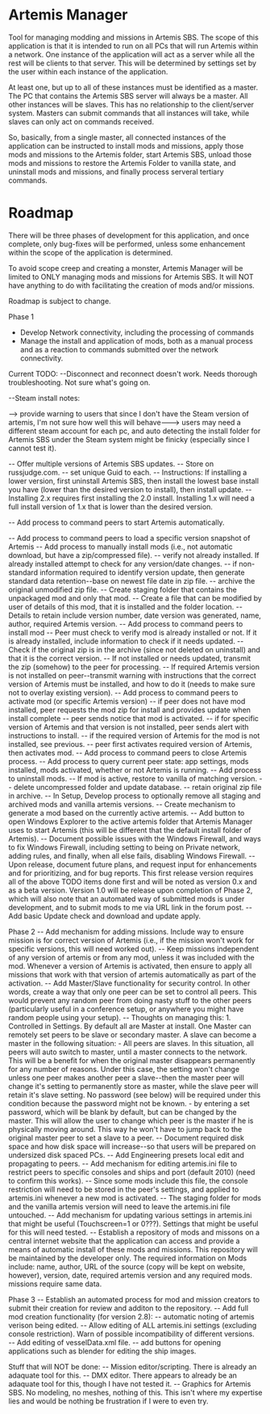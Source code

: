 # Artemis Manager
Tool for managing modding and missions in Artemis SBS.  The scope of this application is that it is intended to run on all PCs that will run Artemis within a network.  One instance of the
application will act as a server while all the rest will be clients to that server.  This will be determined by settings set by the user within each instance of the application.

At least one, but up to all of these instances must be identified as a master.  The PC that contains the Artemis SBS server will always be a master.  All other instances will be slaves.  This has
no relationship to the client/server system.  Masters can submit commands that all instances will take, while slaves can only act on commands received.

So, basically, from a single master, all connected instances of the application can be instructed to install mods and missions, apply those mods and missions to the Artemis folder, start Artemis SBS,
unload those mods and missions to restore the Artemis Folder to vanilla state, and uninstall mods and missions, and finally process serveral tertiary commands.

# Roadmap
There will be three phases of development for this application, and once complete, only bug-fixes will be performed, unless some enhancement within the scope of the application is determined.

To avoid scope creep and creating a monster, Artemis Manager will be limited to ONLY managing mods and missions for Artemis SBS.  It will NOT have anything to do with facilitating the creation
of mods and/or missions.

Roadmap is subject to change.

Phase 1
- Develop Network connectivity, including the processing of commands
- Manage the install and application of mods, both as a manual process and as a reaction to commands submitted over the network connectivity.

Current TODO:
--Disconnect and reconnect doesn't work.  Needs thorough troubleshooting.  Not sure what's going on.

--Steam install notes:


--> provide warning to users that since I don't have the Steam version of artemis, I'm not sure how well this will behave---> users may need a different steam account for each pc,
	and auto detecting the install folder for Artemis SBS under the Steam system might be finicky (especially since I cannot test it).

-- Offer multiple versions of Artemis SBS updates.
	-- Store on russjudge.com.
	-- set unique Guid to each.
	-- Instructions: If installing a lower version, first uninstall Artemis SBS, then install the lowest base install you have (lower than the desired version to install), then install update.
	--    Installing 2.x requires first installing the 2.0 install.  Installing 1.x will need a full install version of 1.x that is lower than the desired version.

-- Add process to command peers to start Artemis automatically.

-- Add process to command peers to load a specific version snapshot of Artemis
-- Add process to manually install mods (i.e., not automatic download, but have a zip/compressed file).
	-- verify not already installed.  If already installed attempt to check for any version/date changes.
		-- if non-standard information required to identify version update, then generate standard data retention--base on newest file date in zip file.
	-- archive the original unmodified zip file.
	-- Create staging folder that contains the unpackaged mod and only that mod.
	-- Create a file that can be modified by user of details of this mod, that it is installed and the folder location.
	-- Details to retain include version number, date version was generated, name, author, required Artemis version.
-- Add process to command peers to install mod
	-- Peer must check to verify mod is already installed or not.  If it is already installed, include information to check if it needs updated.
		-- Check if the original zip is in the archive (since not deleted on uninstall) and that it is the correct version.
	-- If not installed or needs updated, transmit the zip (somehow) to the peer for processing.
	-- If required Artemis version is not installed on peer--transmit warning with instructions that the correct version of Artemis must be installed, and how to do it 
		(needs to make sure not to overlay existing version).
-- Add process to command peers to activate mod (or specific Artemis version)
	-- if peer does not have mod installed, peer requests the mod zip for install and provides update when install complete
	-- peer sends notice that mod is activated.
	-- if for specific version of Artemis and that version is not installed, peer sends alert with instructions to install.
	-- if the required version of Artemis for the mod is not installed, see previous.
	-- peer first activates required version of Artemis, then activates mod.
-- Add process to command peers to close Artemis process.
-- Add process to query current peer state: app settings, mods installed, mods activated, whether or not Artemis is running.
-- Add process to uninstall mods.
	-- If mod is active, restore to vanilla of matching version.
	-- delete uncompressed folder and update database.
	-- retain original zip file in archive.
-- In Setup, Develop process to optionally remove all staging and archived mods and vanilla artemis versions.
-- Create mechanism to generate a mod based on the currently active artemis.
-- Add button to open Windows Explorer to the active artemis folder that Artemis Manager uses to start Artemis (this will be different that the default install folder of Artemis).
-- Document possible issues with the Windows Firewall, and ways to fix Windows Firewall, including setting to being on Private network, adding rules, 
	and finally, when all else fails, disabling Windows Firewall.
-- Upon release, document future plans, and request input for enhancements and for prioritizing, and for bug reports.  This first release version requires
	all of the above TODO items done first and will be noted as version 0.x and as a beta version.  Version 1.0 will be release upon completion of Phase 2, which will also
	note that an automated way of submitted mods is under development, and to submit mods to me via URL link in the forum post.
-- Add basic Update check and download and update apply.


Phase 2
-- Add mechanism for adding missions.  Include way to ensure mission is for correct version of Artemis (i.e., if the mission won't work for specific versions, this will need worked out).
	-- Keep missions independent of any version of artemis or from any mod, unless it was included with the mod.  Whenever a version of Artemis is activated, then ensure to apply all missions
		that work with that version of artemis automatically as part of the activation.
-- Add Master/Slave functionality for security control.  In other words, create a way that only one peer can be set to control all peers.  This would prevent any random peer from doing nasty stuff 
	to the other peers (particularly useful in a conference setup, or anywhere you might have random people using your setup).
	-- Thoughts on managing this:
		1. Controlled in Settings.  By default all are Master at install.  One Master can remotely set peers to be slave or secondary master.  A slave can become a master in the following situation:
			- All peers are slaves.  In this situation, all peers will auto switch to master, until a master connects to the network.  This will be a benefit for when the original master
			disappears permanently for any number of reasons.  Under this case, the setting won't change unless one peer makes another peer a slave--then the master peer will change it's setting to
			permanently store as master, while the slave peer will retain it's slave setting.  No password (see below) will be required under this condition because the password might not be known.
			- by entering a set password, which will be blank by default, but can be changed by the master.  This will allow the user to change which peer is the master if he is physically moving
			around.  This way he won't have to jump back to the original master peer to set a slave to a peer.
-- Document required disk space and how disk space will increase--so that users will be prepared on undersized disk spaced PCs.
-- Add Engineering presets local edit and propagating to peers.
-- Add mechanism for editing artemis.ini file to restrict peers to specific consoles and ships and port (default 2010) (need to confirm this works).
	-- Since some mods include this file, the console restriction will need to be stored in the peer's settings, and applied to artemis.ini whenever a new mod is activated.
	-- The staging folder for mods and the vanilla artemis version will need to leave the artemis.ini file untouched.
-- Add mechanism for updating various settings in artemis.ini that might be useful (Touchscreen=1 or 0???).  Settings that might be useful for this will need tested.
-- Establish a repository of mods and missons on a central internet website that the application can access and provide a means of automatic install of these mods and missions.  This
	repository will be maintained by the developer only.  The required information on Mods include: name, author, URL of the source (copy will be kept on website, however), version, date,
	required artemis version and any required mods.  missions require same data.

Phase 3
-- Establish an automated process for mod and mission creators to submit their creation for review and additon to the repository.
-- Add full mod creation functionality (for version 2.8):
	-- automatic noting of artemis verison being edited.
	-- Allow editing of ALL artemis.ini settings (excluding console restriction).  Warn of possible incompatibility of different versions.  
	-- Add editing of vesselData.xml file.
	-- add buttons for opening applications such as blender for editing the ship images.


Stuff that will NOT be done:
-- Mission editor/scripting.  There is already an adaquate tool for this.
-- DMX editor.  There appears to already be an adaquate tool for this, though I have not tested it.
-- Graphics for Artemis SBS.  No modeling, no meshes, nothing of this.  This isn't where my expertise lies and would be nothing be frustration if I were to even try.